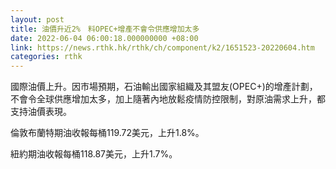 ```yaml
---
layout: post
title: 油價升近2%　料OPEC+增產不會令供應增加太多
date: 2022-06-04 06:00:18.000000000 +08:00
link: https://news.rthk.hk/rthk/ch/component/k2/1651523-20220604.htm
categories: rthk
---
```


國際油價上升。因市場預期，石油輸出國家組織及其盟友(OPEC+)的增產計劃，不會令全球供應增加太多，加上隨著內地放鬆疫情防控限制，對原油需求上升，都支持油價表現。
 
倫敦布蘭特期油收報每桶119.72美元，上升1.8%。

紐約期油收報每桶118.87美元，上升1.7%。
